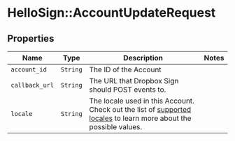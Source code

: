# HelloSign::AccountUpdateRequest



## Properties

| Name | Type | Description | Notes |
| ---- | ---- | ----------- | ----- |
| `account_id` | ```String``` |  The ID of the Account  |  |
| `callback_url` | ```String``` |  The URL that Dropbox Sign should POST events to.  |  |
| `locale` | ```String``` |  The locale used in this Account. Check out the list of [supported locales](/api/reference/constants/#supported-locales) to learn more about the possible values.  |  |

